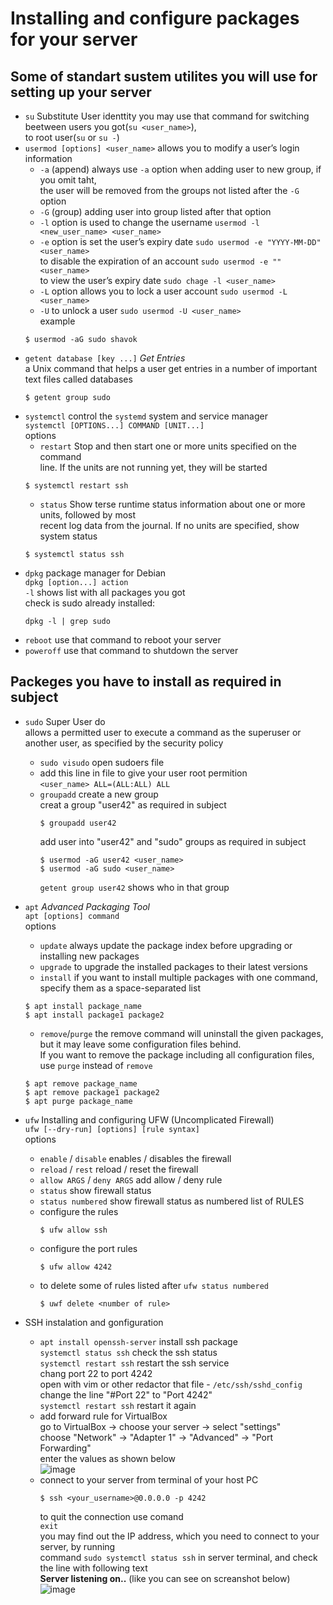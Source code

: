 # Installing and configure packages for your server

## Some of standart sustem utilites you will use for setting up your server
- `su` Substitute User identtity
  you may use that command for switching beetween users you got(`su <user_name>`),    
  to root user(`su` or `su -`)
- `usermod [options] <user_name>`
  allows you to modify a user’s login information
  - `-a` (append) always use `-a` option when adding user to new group, if you omit taht,    
    the user will be removed from the groups not listed after the `-G` option
  - `-G` (group) adding user into group listed after that option
  - `-l` option is used to change the username `usermod -l <new_user_name> <user_name>`
  - `-e` option is set the user’s expiry date `sudo usermod -e "YYYY-MM-DD" <user_name>`    
        to disable the expiration of an account `sudo usermod -e "" <user_name>`    
        to view the user’s expiry date `sudo chage -l <user_name>`    
  - `-L` option allows you to lock a user account `sudo usermod -L <user_name>`
  - `-U` to unlock a user `sudo usermod -U <user_name>`         
  example
  ```
  $ usermod -aG sudo shavok
  ```
- `getent database [key ...]` *Get Entries*     
  a Unix command that helps a user get entries in a number of important text files called databases
  ```
  $ getent group sudo
  ```
- `systemctl` control the `systemd` system and service manager       
  `systemctl [OPTIONS...] COMMAND [UNIT...]`       
  options
  - `restart` Stop and then start one or more units specified on the command          
     line. If the units are not running yet, they will be started        
  ```
  $ systemctl restart ssh
  ```
  - `status` Show terse runtime status information about one or more units, followed by most       
           recent log data from the journal. If no units are specified, show system status
  ```
  $ systemctl status ssh
  ```
- `dpkg` package manager for Debian          
  `dpkg [option...] action`        
  `-l` shows list with all packages you got       
  check is sudo already installed: 
  ```
  dpkg -l | grep sudo
  ```
- `reboot` use that command to reboot your server
- `poweroff` use that command to shutdown the server

## Packeges you have to install as required in subject
- `sudo` Super User do    
  allows a permitted user to execute a command as the superuser or another user, as specified by the security policy
  - `sudo visudo` open sudoers file      
  - add this line in file to give your user root permition         
    `<user_name> ALL=(ALL:ALL) ALL`        
  - `groupadd` create a new group       
    creat a group "user42" as required in subject
    ```
    $ groupadd user42
    ```      
    add user into "user42" and "sudo" groups as required in subject
    ```
    $ usermod -aG user42 <user_name>
    $ usermod -aG sudo <user_name>
    ```       
    `getent group user42` shows who in that group
    
- `apt` *Advanced Packaging Tool*    
  `apt [options] command`   
  options        
  - `update` always update the package index before upgrading or installing new packages
  - `upgrade` to upgrade the installed packages to their latest versions
  - `install` if you want to install multiple packages with one command, specify them as a space-separated list
  ```
  $ apt install package_name
  $ apt install package1 package2
  ```
  - `remove`/`purge` the remove command will uninstall the given packages, but it may leave some configuration files behind.        
    If you want to remove the package including all configuration files, use `purge` instead of `remove`  
  ```
  $ apt remove package_name
  $ apt remove package1 package2
  $ apt purge package_name
  ```
- `ufw` Installing and configuring UFW (Uncomplicated Firewall)       
  `ufw [--dry-run] [options] [rule syntax]`        
  options
  - `enable` / `disable` enables / disables the firewall
  - `reload` / `rest` reload / reset the firewall
  - `allow ARGS` / `deny ARGS` add allow / deny rule
  - `status` show firewall status
  - `status numbered` show firewall status as numbered list of RULES
  - configure the rules
    ```
    $ ufw allow ssh
    ```
  - configure the port rules
    ```
    $ ufw allow 4242
    ```
  - to delete some of rules listed after `ufw status numbered`
    ```
    $ uwf delete <number of rule>
    ```
- SSH instalation and gonfiguration         
  - `apt install openssh-server` install ssh package         
    `systemctl status ssh` check the ssh status        
    `systemctl restart ssh` restart the ssh service        
    chang port 22 to port 4242          
    open with vim or other redactor that file - `/etc/ssh/sshd_config`         
    change the line "#Port 22" to "Port 4242"        
    `systemctl restart ssh` restart it again
  - add forward rule for VirtualBox         
    go to VirtualBox -> choose your server -> select "settings"           
    choose "Network" -> "Adapter 1" -> "Advanced" -> "Port Forwarding"          
    enter the values as shown below            
    ![image](https://user-images.githubusercontent.com/61047851/141803988-78344524-2fdb-4d51-8f70-b37090caade9.png)
  - connect to your server from terminal of your host PC
    ```         
    $ ssh <your_username>@0.0.0.0 -p 4242       
    ```         
    to quit the connection use comand        
    `exit`        
    you may find out the IP address, which you need to connect to your server, by running     
    command `sudo systemctl status ssh` in server terminal, and check the line with following text     
    **Server listening on..** (like you can see on screanshot below)
      ![image](https://user-images.githubusercontent.com/61047851/141690139-418f75bb-e035-44ef-9a9b-f325a649333a.png)

  
